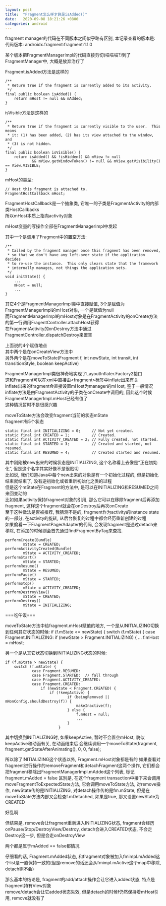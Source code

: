 ```yaml
---
layout: post
title:  "Fragment怎么样才算是isAdded()"
date:   2020-09-08 18:21:26 +0800
categories: android
---
```


fragment manager的代码在不同版本之间似乎略有区别, 本记录查看的版本是:  
代码版本: androidx.fragment:fragment:1.1.0

某个版本把FragmentManagerImpl的代码直接剪切(喵喵喵?)到了FragmentManager中, 大概是放弃治疗了

Fragment.isAdded方法是这样的

    /**
     * Return true if the fragment is currently added to its activity.
     */
    final public boolean isAdded() {
        return mHost != null && mAdded;
    }

isVisible方法是这样的  

    /**
     * Return true if the fragment is currently visible to the user.  This means
     * it: (1) has been added, (2) has its view attached to the window, and
     * (3) is not hidden.
     */
    final public boolean isVisible() {
        return isAdded() && !isHidden() && mView != null
                && mView.getWindowToken() != null && mView.getVisibility() == View.VISIBLE;
    }

mHost的类型:

    // Host this fragment is attached to.
    FragmentHostCallback mHost;

FragmentHostCallback是一个抽象类, 它唯一的子类是FragmentActivity的内部类HostCallbacks  
所以mHost本质上指向activity对象

mHost变量的写操作全部在FragmentManagerImpl中发起

其中一个是调用了Fragment中的置空方法:

    /**
     * Called by the fragment manager once this fragment has been removed,
     * so that we don't have any left-over state if the application decides
     * to re-use the instance.  This only clears state that the framework
     * internally manages, not things the application sets.
     */
    void initState() {
        ...
        mHost = null;
        ...
    }

其它4个是FragmentManagerImpl类中直接赋值, 3个是赋值为FragmentManagerImpl的mHost对象, 一个是赋值为null  
而FragmentManagerImpl的mHost对象是在FragmentActivity的onCreate方法的第一行调用FragentController.attachHost获得  
在FragmentActivity的onDestroy方法中通过FragmentController.dispatchDestroy来置空

上面说的4个赋值地点  
其中两个是在onCreateView方法中  
另外两个是在moveToState(Fragment f, int newState, int transit, int transitionStyle, boolean keepActive)

FragmentManagerImpl类很神奇地实现了LayoutInflater.Factory2接口  
这和Fragment可以在xml中直接由&lt;fragment&gt;标签中inflate出来有关  
inflate出来的fragment会直接设置mHost为manager的mHost, 鉴于一般情况inflate方法是由FragmentActivity的子类在onCreate中调用的, 因此这个时候FragmentManagerImpl.mHost已经有值了  
这种情况暂时不是很感兴趣

moveToState方法会改变fragment当前的状态mState  
fragment有5个状态

    static final int INITIALIZING = 0;     // Not yet created.
    static final int CREATED = 1;          // Created.
    static final int ACTIVITY_CREATED = 2; // Fully created, not started.
    static final int STARTED = 3;          // Created and started, not resumed.
    static final int RESUMED = 4;          // Created started and resumed.

其中刚刚被new出来的时候状态是INITIALIZING, 这个名称看上去像是“正在初始化”, 但是这个名字其实好像不是很贴切  
比如说, 我们知道Java中每个new出来的对象是有一个初始化过程的, 但是初始化结束就结束了, 没有逆初始化或者重新初始化之类的过程  
但是这个mState在Fragment的方法中, 是可以在INITIALIZING和RESUMED之间来回变动的  
比如如果activity保持fragment对象的引用, 那么它可以在移除fragment后再添加fragment, 这样这个fragment就会在onDestroy后再次onCreate  
至于这种做法是否被推荐, 我猜测不是的, fragment作为activity的instance state的一部分, 在activity的旋转, 从后台恢复的过程中都会经历重新创建的过程  
如果偷看一下FragmentPagerAdapter的代码, 会发现fragment是通过detach来移除,  在添加的时候则会首先通过findFragmentByTag来查找. 

    performCreate(Bundle)
            mState = CREATED;
    performActivityCreated(Bundle)
            mState = ACTIVITY_CREATED;
    performStart()
            mState = STARTED;
    performResume()
            mState = RESUMED;
    performPause()
            mState = STARTED;
    performStop()
            mState = ACTIVITY_CREATED;
    performDestroyView()
            mState = CREATED;
    performDestroy()
            mState = INITIALIZING;


===吃午饭===

moveToState方法中给fragment.mHost赋值的地方, 一个是从INITIALIZING切换到任何其它状态的时候:
    if (f.mState <= newState) {
        switch (f.mState) {
            case Fragment.INITIALIZING:
                if (newState > Fragment.INITIALIZING) {
                    ...
                    f.mHost = mHost;

另一个是从其它状态切换到INITIALIZING状态的时候: 

    if (f.mState > newState) {
        switch (f.mState) {
                case Fragment.RESUMED:
                case Fragment.STARTED:  // fall through
                case Fragment.ACTIVITY_CREATED:
                case Fragment.CREATED:
                    if (newState < Fragment.CREATED) {
                        if (!keepActive) {
                                if (beingRemoved || mNonConfig.shouldDestroy(f)) {
                                    makeInactive(f);
                                } else {
                                    f.mHost = null;
                                    ...
                                }
                            }

其中切换到INITIALIZING时, 如果keepActive, 暂时不会置空mHost, 貌似keepActive和动画有关, 在动画结束后
会继续调用一个moveToState(fragment, fragment.getStateAfterAnimating(), 0, 0, false);

所以除了INITIALIZING这个状态以外, Fragment.mHost对象都是有的
如果查看对fragment进行操作的removeFragment和detachFragment这两个操作, 它们都会把fragment移除出FragmentManagerImpl.mAdded这个列表, 标记fragment.mAdded = false
区别是, 在这个fragment transaction中接下来会调用moveFragmentToExpectedState方法, 它会调用moveToState方法, 
对remove操作, newState传的是INITIALIZING, 对detach操作传的是fm.mState, 但是在moveToState方法内部又会检查f.mDetached, 如果是true, 那又设置newState为CREATED

好乱啊

但结果是, remove会让fragment重新进入INITIALIZING状态, fragment会经历onPause/Stop/DestroyView/Destroy, detach会进入CREATED状态, 不会走Destroy这一步, 但是会走onDestroyView

两个都是属于mAdded == false都情况

仔细看的话, Fragment.mAdded状态, 和fragment对象被加入fmimpl.mAdded这个list是一直保持一致的(但是remove的话还会从fmimpl.mActive这个map中移除, detach则不会)

那么基本的结论是, fragment的add/attach操作会让它进入added状态, 特点是fragment持有View对象  
remove/detach会让它added状态失效, 但是detach的时候f仍然保持着mHost引用, remove就没有了  